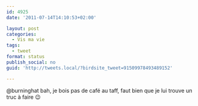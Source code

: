```yaml
---
id: 4925
date: '2011-07-14T14:10:53+02:00'

layout: post
categories:
  - Vis ma vie
tags:
  - tweet
format: status
publish_social: no
guid: 'http://tweets.local/?birdsite_tweet=91509978493489152'

---
```


@burninghat bah, je bois pas de café au taff, faut bien que je lui trouve un truc à faire 😉